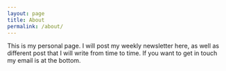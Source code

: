 ```yaml
---
layout: page
title: About
permalink: /about/
---
```


This is my personal page. I will post my weekly newsletter here, as well as different post that I will write from time to time. If you want to get in touch my email is at the bottom.


[jekyll-organization]: https://github.com/jekyll
